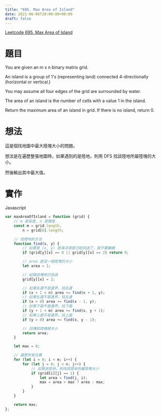 ```yaml
---
title: "695. Max Area of Island"
date: 2021-06-06T20:00:00+08:00
draft: false
---
```


[Leetcode 695. Max Area of Island](https://leetcode.com/problems/max-area-of-island/)
# 題目
You are given an m x n binary matrix grid. 

An island is a group of 1's (representing land) connected 4-directionally (horizontal or vertical.) 

You may assume all four edges of the grid are surrounded by water.

The area of an island is the number of cells with a value 1 in the island.

Return the maximum area of an island in grid. If there is no island, return 0.

# 想法
這是個找地圖中最大陸塊大小的問題。

想法是在遍歷整張地圖時，如果遇到的是陸地，則用 DFS 找該陸地所屬陸塊的大小。

然後輸出其中最大值。

# 實作
Javascript
```javascript
var maxAreaOfIsland = function (grid) {
    // m 是長度, n 是寬度
    const m = grid.length,
        n = grid[0].length;

    // 找陸地的方法
    function find(x, y) {
        // 如果是 (x, y) 是海洋或是已經找過了，就不要繼續
        if (grid[y][x] == 0 || grid[y][x] == 2) return 0;

        // area 是這一個陸塊的大小
        let area = 1;

        // 紀錄這塊地已找過
        grid[y][x] = 2;

        // 如果右邊不是邊界，找右邊
        if (x + 1 < n) area += find(x + 1, y);
        // 如果左邊不是邊界，找左邊
        if (x > 0) area += find(x - 1, y);
        // 如果下面不是邊界，找下面
        if (y + 1 < m) area += find(x, y + 1);
        // 如果上面不是邊界，找上面
        if (y > 0) area += find(x, y - 1);

        // 回傳該陸塊總大小
        return area;
    }

    let max = 0;

    // 遍歷所有位置
    for (let i = 0; i < m; i++) {
        for (let j = 0; j < n; j++) {
            // 如果是陸地，則找該陸地所屬陸塊大小
            if (grid[i][j] == 1) {
                let area = find(j, i);
                max = area > max ? area : max;
            }
        }
    }

    return max;
};

```